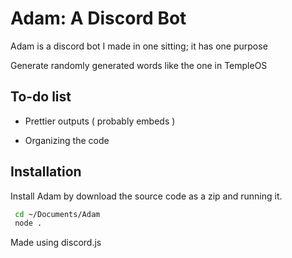 # Adam: A Discord Bot

Adam is a discord bot I made in one sitting; it has one purpose

Generate randomly generated words like the one in TempleOS


## To-do list

- Prettier outputs ( probably embeds )

- Organizing the code


## Installation

Install Adam by download the source code as a zip and running it.

```bash
 cd ~/Documents/Adam
 node .
```
Made using discord.js
